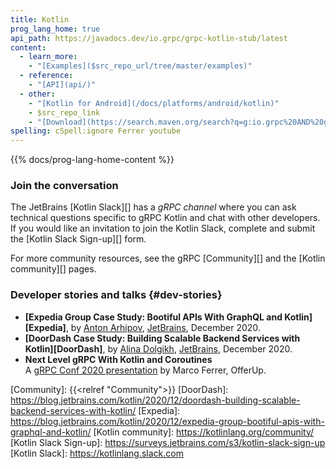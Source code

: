```yaml
---
title: Kotlin
prog_lang_home: true
api_path: https://javadocs.dev/io.grpc/grpc-kotlin-stub/latest
content:
  - learn_more:
    - "[Examples]($src_repo_url/tree/master/examples)"
  - reference:
    - "[API](api/)"
  - other:
    - "[Kotlin for Android](/docs/platforms/android/kotlin)"
    - $src_repo_link
    - "[Download](https://search.maven.org/search?q=g:io.grpc%20AND%20grpc-kotlin)"
spelling: cSpell:ignore Ferrer youtube
---
```


{{% docs/prog-lang-home-content %}}

### Join the conversation

The JetBrains [Kotlin Slack][] has a *gRPC channel* where you can ask technical
questions specific to gRPC Kotlin and chat with other developers. If you would
like an invitation to join the Kotlin Slack, complete and submit the [Kotlin
Slack Sign-up][] form.

For more community resources, see the gRPC [Community][] and the [Kotlin
community][] pages.

### Developer stories and talks {#dev-stories}

- **[Expedia Group Case Study: Bootiful APIs With GraphQL and Kotlin][Expedia]**,
  by [Anton Arhipov](https://blog.jetbrains.com/author/antonarhipov),
  [JetBrains](https://www.jetbrains.com/),
  <span title="2020-12-13">December 2020</span>.
- **[DoorDash Case Study: Building Scalable Backend Services with Kotlin][DoorDash]**,
  by [Alina Dolgikh](https://blog.jetbrains.com/author/alinadolgikh),
  [JetBrains](https://www.jetbrains.com/),
  <span title="2020-12-06">December 2020</span>.
- **Next Level gRPC With Kotlin and Coroutines**
  <a class="o-icon" href="https://youtu.be/SfmdAA2kwWI"><i class="fab fa-youtube"></i></a>
  <a class="o-icon" href="https://static.sched.com/hosted_files/grpcconf20/e6/grpc-session.pdf"><i class="fas fa-file"></i></a><br>
  A [gRPC Conf 2020 presentation](https://sched.co/cRfc)
  by Marco Ferrer, OfferUp.

[Community]: {{<relref "Community">}}
[DoorDash]: https://blog.jetbrains.com/kotlin/2020/12/doordash-building-scalable-backend-services-with-kotlin/
[Expedia]: https://blog.jetbrains.com/kotlin/2020/12/expedia-group-bootiful-apis-with-graphql-and-kotlin/
[Kotlin community]: https://kotlinlang.org/community/
[Kotlin Slack Sign-up]: https://surveys.jetbrains.com/s3/kotlin-slack-sign-up
[Kotlin Slack]: https://kotlinlang.slack.com
